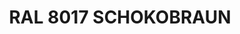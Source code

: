 ---
layout: product
title: "RAL 8017 SCHOKOBRAUN"
price: "300" 
desc: "Akrilna boja 17mL"
img_path: "/assets/img/A.MIG-0015.webp"
brand: "AMMO"
available: false
special_offer: false
new: false
soon: false
cat: "020000"
subcat: "020100"
subsubcat: "020101"
sifra: "A.MIG-0015"
popular: false
spec: false
---